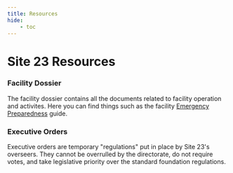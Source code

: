 ```yaml
---
title: Resources
hide:
    - toc
---
```


# Site 23 Resources

### Facility Dossier

The facility dossier contains all the documents related to facility operation and activites. Here you can find things such as the facility [Emergency Preparedness](https://docs.google.com/document/d/10ePVDdSzIQhYFBus9k0JXrFqdPx7NBbTHhhwruILCvw/edit?usp=sharing) guide.

### Executive Orders

Executive orders are temporary "regulations" put in place by Site 23's overseers. They cannot be overrulled by the directorate, do not require votes, and take legislative priority over the standard foundation regulations.